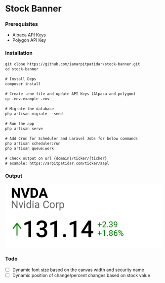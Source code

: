 # Stock Banner

### Prerequisites
- Alpaca API Keys
- Polygon API Key

### Installation
```shell
git clone https://github.com/iamarpitpatidar/stock-banner.git
cd stock-banner

# Install Deps
composer install

# Create .env file and update API Keys (Alpaca and polygon)
cp .env.example .env

# Migrate the database
php artisan migrate --seed

# Run the app
php artisan serve

# Add Cron for Scheduler and Laravel Jobs for below commands
php artisan scheduler:run
php artisan queue:work

# Check output on url {domain}/ticker/{ticker}
# example: https://arpitpatidar.com/ticker/aapl
```

### Output
![img.png](img.png)

### Todo
- [ ] Dynamic font size based on the canvas width and security name
- [ ] Dynamic position of change/percent changes based on stock value

